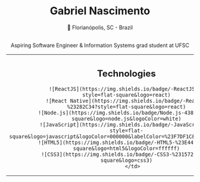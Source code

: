 <div align="center">
	<h1> Gabriel Nascimento </h1>
	📍 Florianópolis, SC - Brazil
	<br/>
	<br/>
	<p>Aspiring Software Engineer & Information Systems grad student at UFSC</p>
</div>
<table align="center">
	<tr>
		<td>
			<h2 align="center">Technologies</h2>
			<div align="center">
				
			![ReactJS](https://img.shields.io/badge/-ReactJS-%23282C34?style=flat-square&logo=react)
			![React Native](https://img.shields.io/badge/-React%20Native-%23282C34?style=flat-square&logo=react)
			![Node.js](https://img.shields.io/badge/Node.js-43853D?style=flat-square&logo=node.js&logoColor=white)
			![JavaScript](https://img.shields.io/badge/-JavaScript-%23F7DF1C?style=flat-square&logo=javascript&logoColor=000000&labelColor=%23F7DF1C&color=%23FFCE5A)
			![HTML5](https://img.shields.io/badge/-HTML5-%23E44D27?style=flat-square&logo=html5&logoColor=ffffff)
			![CSS3](https://img.shields.io/badge/-CSS3-%231572B6?style=flat-square&logo=css3)
		</td>
  </tr>
</table>

<!--
**gabenasci/gabenasci** is a ✨ _special_ ✨ repository because its `README.md` (this file) appears on your GitHub profile.

Here are some ideas to get you started:

- 🔭 I’m currently working on ...
- 🌱 I’m currently learning ...
- 👯 I’m looking to collaborate on ...
- 🤔 I’m looking for help with ...
- 💬 Ask me about ...
- 📫 How to reach me: ...
- 😄 Pronouns: ...
- ⚡ Fun fact: ...
-->
